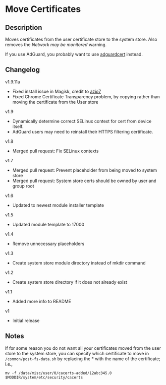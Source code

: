 # **Move Certificates**
## Description
Moves certificates from the user certificate store to the system store. Also removes the *Network may be monitored* warning.

If you use AdGuard, you probably want to use [adguardcert](https://github.com/AdguardTeam/adguardcert) instead.

## Changelog
v1.9.11a
* Fixed install issue in Magisk, credit to [azio7](https://github.com/Magisk-Modules-Repo/movecert/pull/14)
* Fixed Chrome Certificate Transparency problem, by copying rather than moving the certificate from the User store

v1.9
* Dynamically determine correct SELinux context for cert from device itself.
* AdGuard users may need to reinstall their HTTPS filtering certificate.

v1.8
* Merged pull request: Fix SELinux contexts

v1.7

* Merged pull request: Prevent placeholder from being moved to system store
* Merged pull request: System store certs should be owned by user and group root

v1.6

* Updated to newest module installer template 

v1.5

* Updated module template to 17000

v1.4

* Remove unnecessary placeholders

v1.3

* Create system store module directory instead of mkdir command

v1.2

* Create system store directory if it does not already exist

v1.1

  * Added more info to README

v1

  * Initial release

## Notes
If for some reason you do not want all your certificates moved from the user store to the system store, you can specify which certificate to move in `/common/post-fs-data.sh` by replacing the * with the name of the certificate; i.e.,
```
mv -f /data/misc/user/0/cacerts-added/12abc345.0 $MODDIR/system/etc/security/cacerts
```


